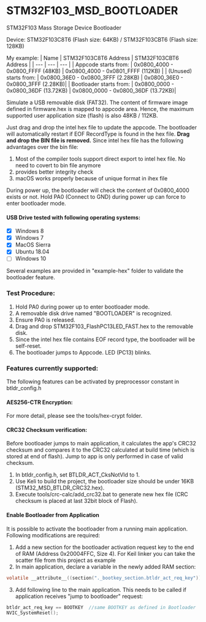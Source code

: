 # STM32F103_MSD_BOOTLOADER
STM32F103 Mass Storage Device Bootloader

Device: STM32F103C8T6 (Flash size: 64KB) / STM32F103CBT6 (Flash size: 128KB)

My example:
| Name | STM32F103C8T6 Address | STM32F103CBT6 Address |
| --- | --- | --- |
| Appcode starts from: | 0x0800_4000 - 0x0800_FFFF  (48KB) | 0x0800_4000 - 0x0801_FFFF  (112KB) |
| (Unused) starts from: | 0x0800_36E0 - 0x0800_3FFF (2.28KB) | 0x0800_36E0 - 0x0800_3FFF (2.28KB)|
| Bootloader starts from: | 0x0800_0000 - 0x0800_36DF (13.72KB) | 0x0800_0000 - 0x0800_36DF (13.72KB)|

Simulate a USB removable disk (FAT32).
The content of firmware image defined in firmware.hex is mapped to appcode area. Hence, the maximum supported user application size (flash) is also 48KB / 112KB.

Just drag and drop the intel hex file to update the appcode. The bootloader will automatically restart if EOF RecordType is found in the hex file.
<b>Drag and drop the BIN file is removed.</b> Since intel hex file has the following advantages over the bin file:
1. Most of the compiler tools support direct export to intel hex file. No need to covert to bin file anymore
2. provides better integrity check
3. macOS works properly because of unique format in ihex file

During power up, the bootloader will check the content of 0x0800_4000 exists or not.
Hold PA0 (Connect to GND) during power up can force to enter bootloader mode.

#### USB Drive tested with following operating systems: 
- [x] Windows 8
- [x] Windows 7
- [x] MacOS Sierra
- [x] Ubuntu 18.04
- [ ] Windows 10

Several examples are provided in "example-hex" folder to validate the bootloader feature.

### Test Procedure:
1. Hold PA0 during power up to enter bootloader mode.
2. A removable disk drive named "BOOTLOADER" is recognized.
3. Ensure PA0 is released.
4. Drag and drop STM32F103_FlashPC13LED_FAST.hex to the removable disk.
5. Since the intel hex file contains EOF record type, the bootloader will be self-reset.
6. The bootloader jumps to Appcode. LED (PC13) blinks. 

### Features currently supported:
The following features can be activated by preprocessor constant in btldr_config.h

#### AES256-CTR Encryption:
For more detail, please see the tools/hex-crypt folder.

#### CRC32 Checksum verification:
Before bootloader jumps to main application, it calculates the app's CRC32 checksum and compares it to the CRC32 calculated at build time (which is stored at end of flash). Jump to app is only performed in case of valid checksum.
1. In btldr_config.h, set BTLDR_ACT_CksNotVld to 1.
2. Use Keli to build the project, the bootloader size should be under 16KB (STM32_MSD_BTLDR_CRC32.hex).
3. Execute tools/crc-calc/add_crc32.bat to generate new hex file (CRC checksum is placed at last 32bit block of Flash).

#### Enable Bootloader from Application
It is possible to activate the bootloader from a running main application. Following modifications are required:
1. Add a new section for the bootloader activation request key to the end of RAM (Address 0x20004FFC, Size 4). For Keil linker you can take the scatter file from this project as example
2. In main application, declare a variable in the newly added RAM section:
```c
volatile __attribute__((section("._bootkey_section.btldr_act_req_key"))) uint32_t btldr_act_req_key;
```
3. Add following line to the main application. This needs to be called if application receives "jump to bootloader" request:
```c
btldr_act_req_key == BOOTKEY  //same BOOTKEY as defined in Bootloader
NVIC_SystemReset();
```
